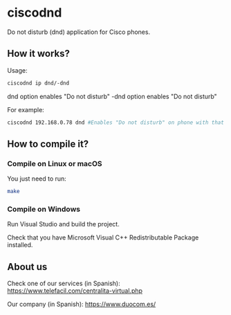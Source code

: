 # ciscodnd
Do not disturb (dnd) application for Cisco phones.
## How it works?
Usage: 
```bash
ciscodnd ip dnd/-dnd
```
dnd option enables "Do not disturb"
-dnd option enables "Do not disturb"

For example: 
```bash
ciscodnd 192.168.0.78 dnd #Enables "Do not disturb" on phone with that IP
```

## How to compile it?
### Compile on Linux or macOS
You just need to run:
```bash
make
```

### Compile on Windows
Run Visual Studio and build the project.

Check that you have Microsoft Visual C++ Redistributable Package installed.

## About us

Check one of our services (in Spanish):
https://www.telefacil.com/centralita-virtual.php

Our company (in Spanish):
https://www.duocom.es/
